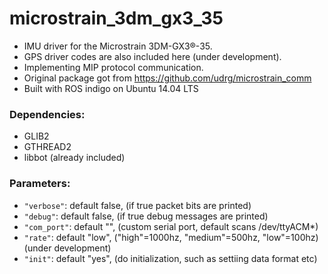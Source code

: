 # microstrain_3dm_gx3_35

* IMU driver for the Microstrain 3DM-GX3®-35.
* GPS driver codes are also included here (under development).
* Implementing MIP protocol communication.
* Original package got from https://github.com/udrg/microstrain_comm
* Built with ROS indigo on Ubuntu 14.04 LTS

### Dependencies:
* GLIB2
* GTHREAD2
* libbot (already included)

### Parameters:
* `"verbose"`: default false, (if true packet bits are printed)
* `"debug"`: default false, (if true debug messages are printed)
* `"com_port"`: default "", (custom serial port, default scans /dev/ttyACM*)
* `"rate"`: default "low", ("high"=1000hz, "medium"=500hz, "low"=100hz) (under development)
* `"init"`: default "yes", (do initialization, such as settiing data format etc)
